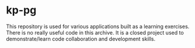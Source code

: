 # kp-pg
This repository is used for various applications built as a learning exercises.
There is no really useful code in this archive. It is a closed project used to
demonstrate/learn code collaboration and development skills.
